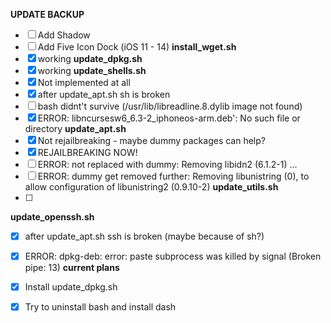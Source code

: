 **UPDATE BACKUP**
 - [ ] Add Shadow
 - [ ] Add Five Icon Dock (iOS 11 - 14)
**install_wget.sh**
- [x] working
**update_dpkg.sh**
- [x] working
**update_shells.sh**
- [x] Not implemented at all
- [x] after update_apt.sh sh is broken
- [ ] bash didnt't survive (/usr/lib/libreadline.8.dylib image not found)
- [x] ERROR: libncursesw6_6.3-2_iphoneos-arm.deb': No such file or directory
**update_apt.sh**
 - [x] Not rejailbreaking - maybe dummy packages can help?
 - [x] REJAILBREAKING NOW!
 - [ ] ERROR: not replaced with dummy: Removing libidn2 (6.1.2-1) ...
 - [ ] ERROR: dummy get removed further: Removing libunistring (0), to allow configuration of libunistring2 (0.9.10-2)
**update_utils.sh**
 - [ ]
**update_openssh.sh**
- [x] after update_apt.sh ssh is broken (maybe because of sh?)
- [x] ERROR: dpkg-deb: error: paste subprocess was killed by signal (Broken pipe: 13)
**current plans**
- [x] Install update_dpkg.sh
- [x] Try to uninstall bash and install dash

